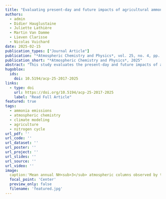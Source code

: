 ```yaml
---
title: "Evaluating present-day and future impacts of agricultural ammonia emissions on atmospheric chemistry and climate"
authors:
  - admin
  - Didier Hauglustaine
  - Juliette Lathière
  - Martin Van Damme
  - Lieven Clarisse
  - Nicolas Vuichard
date: 2025-02-15
publication_types: ["Journal Article"]
publication: "*Atmospheric Chemistry and Physics*, vol. 25, no. 4, pp. 2017-2046, 2025"
publication_short: "*Atmospheric Chemistry and Physics*, 2025"
abstract: "This study evaluates the present-day and future impacts of agricultural ammonia emissions on atmospheric chemistry and climate using comprehensive modeling approaches."
hugoblox:
  ids:
    doi: 10.5194/acp-25-2017-2025
links:
  - type: doi
    url: https://doi.org/10.5194/acp-25-2017-2025
    label: "Read Full Article"
featured: true
tags:
  - ammonia emissions
  - atmospheric chemistry
  - climate modeling
  - agriculture
  - nitrogen cycle
url_pdf: ''
url_code: ''
url_dataset: ''
url_poster: ''
url_project: ''
url_slides: ''
url_source: ''
url_video: ''
image:
  caption:'Mean annual NH<sub>3</sub> atmospheric columns observed by the IASI instrument (a) and calculated in the CEDS (b) and CAMEO (c) simulations (2011–2014). The absolute anomalies between the CAMEO and IASI columns are shown in panel (d).'
  focal_point: 'Center'
  preview_only: false
  filename: 'featured.jpg'
---
```


